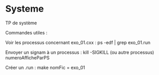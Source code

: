 # Systeme
TP de système

Commandes utiles :

Voir les processus concernant exo_01.cxx :
	ps -edf | grep exo_01.run

Envoyer un signam à un processus :
	kill -SIGKILL (ou autre processus) numeroAfficheParPS

Créer un .run :
	make nomFic = exo_01
